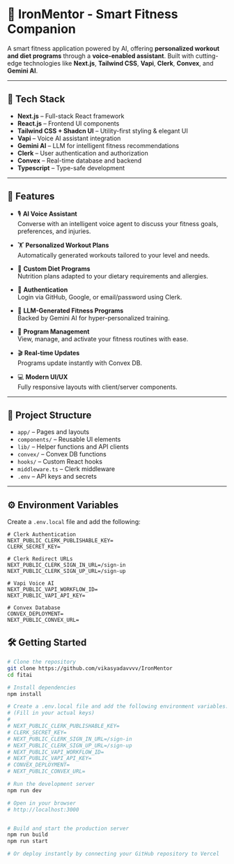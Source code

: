 # 💪 IronMentor - Smart Fitness Companion

A smart fitness application powered by AI, offering **personalized workout and diet programs** through a **voice-enabled assistant**. Built with cutting-edge technologies like **Next.js**, **Tailwind CSS**, **Vapi**, **Clerk**, **Convex**, and **Gemini AI**.

---

## 🚀 Tech Stack

- **Next.js** – Full-stack React framework  
- **React.js** – Frontend UI components  
- **Tailwind CSS + Shadcn UI** – Utility-first styling & elegant UI  
- **Vapi** – Voice AI assistant integration  
- **Gemini AI** – LLM for intelligent fitness recommendations  
- **Clerk** – User authentication and authorization  
- **Convex** – Real-time database and backend  
- **Typescript** – Type-safe development  

---

## 🎯 Features

- 🎙️ **AI Voice Assistant**  
  Converse with an intelligent voice agent to discuss your fitness goals, preferences, and injuries.

- 🏋️ **Personalized Workout Plans**  
  Automatically generated workouts tailored to your level and needs.

- 🥗 **Custom Diet Programs**  
  Nutrition plans adapted to your dietary requirements and allergies.

- 🔐 **Authentication**  
  Login via GitHub, Google, or email/password using Clerk.

- 🧠 **LLM-Generated Fitness Programs**  
  Backed by Gemini AI for hyper-personalized training.

- 💾 **Program Management**  
  View, manage, and activate your fitness routines with ease.

- 🎬 **Real-time Updates**  
  Programs update instantly with Convex DB.

- 💻 **Modern UI/UX**  
  Fully responsive layouts with client/server components.

---

## 📁 Project Structure

- `app/` – Pages and layouts  
- `components/` – Reusable UI elements  
- `lib/` – Helper functions and API clients  
- `convex/` – Convex DB functions  
- `hooks/` – Custom React hooks  
- `middleware.ts` – Clerk middleware  
- `.env` – API keys and secrets  

---

## ⚙️ Environment Variables

Create a `.env.local` file and add the following:

```env
# Clerk Authentication
NEXT_PUBLIC_CLERK_PUBLISHABLE_KEY=
CLERK_SECRET_KEY=

# Clerk Redirect URLs
NEXT_PUBLIC_CLERK_SIGN_IN_URL=/sign-in
NEXT_PUBLIC_CLERK_SIGN_UP_URL=/sign-up

# Vapi Voice AI
NEXT_PUBLIC_VAPI_WORKFLOW_ID=
NEXT_PUBLIC_VAPI_API_KEY=

# Convex Database
CONVEX_DEPLOYMENT=
NEXT_PUBLIC_CONVEX_URL=
```


## 🛠 Getting Started

```bash
# Clone the repository
git clone https://github.com/vikasyadavvvv/IronMentor
cd fitai

# Install dependencies
npm install

# Create a .env.local file and add the following environment variables:
# (Fill in your actual keys)
# 
# NEXT_PUBLIC_CLERK_PUBLISHABLE_KEY=
# CLERK_SECRET_KEY=
# NEXT_PUBLIC_CLERK_SIGN_IN_URL=/sign-in
# NEXT_PUBLIC_CLERK_SIGN_UP_URL=/sign-up
# NEXT_PUBLIC_VAPI_WORKFLOW_ID=
# NEXT_PUBLIC_VAPI_API_KEY=
# CONVEX_DEPLOYMENT=
# NEXT_PUBLIC_CONVEX_URL=

# Run the development server
npm run dev

# Open in your browser
# http://localhost:3000


# Build and start the production server
npm run build
npm run start

# Or deploy instantly by connecting your GitHub repository to Vercel

